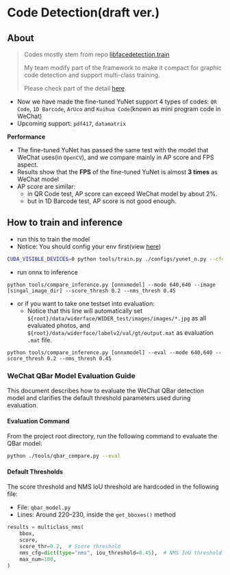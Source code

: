 # Code Detection(draft ver.)

## About

> Codes mostly stem from repo [libfacedetection.train](https://github.com/ShiqiYu/libfacedetection.train)
> 
> My team modify part of the framework to make it compact for graphic code detection and support multi-class training.
>
> Please check part of the detail [here](https://github.com/HQJ2221/codedetection.train/blob/main/report.md).

- Now we have made the fine-tuned YuNet support 4 types of codes: `QR Code`, `1D Barcode`, `ArUco` and `Kuihua Code`(known as mini program code in WeChat)
- Upcoming support: `pdf417`, `datamatrix`

**Performance**

- The fine-tuned YuNet has passed the same test with the model that WeChat uses(in `OpenCV`), and we compare mainly in AP score and FPS aspect.
- Results show that the **FPS** of the fine-tuned YuNet is almost **3 times** as WeChat model
- AP score are similar:
    - in QR Code test, AP score can exceed WeChat model by about 2%.
    - but in 1D Barcode test, AP score is not good enough.

## How to train and inference

- run this to train the model
- Notice: You should config your env first(view [here](https://github.com/ShiqiYu/libfacedetection.train))

```sh
CUDA_VISIBLE_DEVICES=0 python tools/train.py ./configs/yunet_n.py --cfg-options runner.max_epochs=1
```


- run onnx to inference

```
python tools/compare_inference.py [onnxmodel] --mode 640,640 --image [singal_image_dir] --score_thresh 0.2 --nms_thresh 0.45
```

- or if you want to take one testset into evaluation:
    - Notice that this line will automatically set `${root}/data/widerface/WIDER_test/images/images/*.jpg` as all evaluated photos, and `${root}/data/widerface/labelv2/val/gt/output.mat` as evaluation `.mat` file.

```
python tools/compare_inference.py [onnxmodel] --eval --mode 640,640 --score_thresh 0.2 --nms_thresh 0.45
```




### WeChat QBar Model Evaluation Guide

This document describes how to evaluate the WeChat QBar detection model and clarifies the default threshold parameters used during evaluation.

#### Evaluation Command

From the project root directory, run the following command to evaluate the QBar model:

```bash
python ./tools/qbar_compare.py --eval
```

#### Default Thresholds

The score threshold and NMS IoU threshold are hardcoded in the following file:

- File: `qbar_model.py`
- Lines: Around 220–230, inside the `get_bboxes()` method

```python
results = multiclass_nms(
    bbox,
    score,
    score_thr=0.2,  # Score threshold
    nms_cfg=dict(type="nms", iou_threshold=0.45),  # NMS IoU threshold
    max_num=100,
)
```



